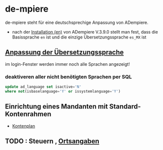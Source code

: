 # de-mpiere

de-mpiere steht für eine deutschsprechige Anpassung von ADempiere.

* nach der [Installation (en)](http://wiki.adempiere.net/Installation_Steps) von ADempiere V.3.9.0 stellt man fest, dass die Basissprache  `en` ist und die einzige Übersetzungssprache `es_MX` ist 

## [Anpassung der Übersetzungssprache](http://wiki.idempiere.org/de/Sprache_(Fenster_ID-106)#Beitr.C3.A4ge)

im login-Fenster werden immer noch alle Sprachen angezeigt!

### deaktiveren aller nicht benötigten Sprachen per SQL

```sql
update ad_language set isactive='N'
where not(isbaselanguage='Y' or issystemlanguage='Y')
```

## Einrichtung eines Mandanten mit Standard-Kontenrahmen

* [Kontenplan](http://wiki.idempiere.org/de/Ersteinrichtung_Mandant#Hinweise_zu_Kontenpl.C3.A4nen)

## TODO : Steuern , [Ortsangaben](https://bitbucket.org/eugenh/idempiere/wiki/Orte#!landerspezifische-einstellungen)
